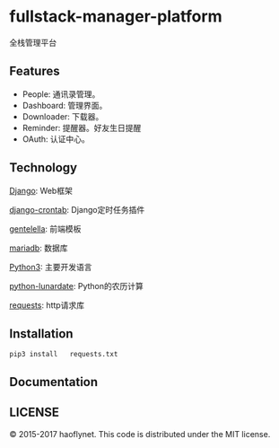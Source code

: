 # fullstack-manager-platform
全栈管理平台

## Features
- People: 通讯录管理。
- Dashboard: 管理界面。
- Downloader: 下载器。
- Reminder: 提醒器。好友生日提醒
- OAuth: 认证中心。

## Technology
[Django](https://www.djangoproject.com/): Web框架

[django-crontab](https://github.com/kraiz/django-crontab): Django定时任务插件

[gentelella](https://github.com/puikinsh/gentelella): 前端模板

[mariadb](https://mariadb.org): 数据库

[Python3](python.org): 主要开发语言

[python-lunardate](https://github.com/lidaobing/python-lunardate): Python的农历计算
 
[requests](https://github.com/kennethreitz/requests): http请求库

## Installation
`pip3 install 	requests.txt`

## Documentation
## LICENSE
© 2015-2017 haoflynet. This code is distributed under the MIT license.
